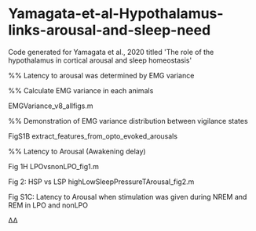 # Yamagata-et-al-Hypothalamus-links-arousal-and-sleep-need
Code generated for Yamagata et al., 2020 titled 'The role of the hypothalamus in cortical arousal and sleep homeostasis'


%% Latency to arousal was determined by EMG variance 

%% Calculate EMG variance in each animals

EMGVariance_v8_allfigs.m


%% Demonstration of EMG variance distribution between vigilance states

FigS1B
extract_features_from_opto_evoked_arousals 
  
  
%% Latency to Arousal (Awakening delay)

Fig 1H
LPOvsnonLPO_fig1.m

Fig 2: HSP vs LSP
highLowSleepPressureTArousal_fig2.m

Fig S1C: Latency to Arousal when stimulation was given during NREM and REM in LPO and nonLPO




Δ∆
